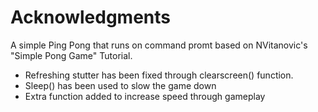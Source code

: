 # Acknowledgments

A simple Ping Pong that runs on command promt based on NVitanovic's "Simple Pong Game" Tutorial. 

- Refreshing stutter has been fixed through clearscreen() function.
- Sleep() has been used to slow the game down
- Extra function added to increase speed through gameplay

